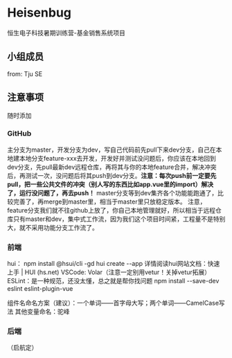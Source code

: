 # Heisenbug
恒生电子科技暑期训练营-基金销售系统项目
## 小组成员
from: Tju SE
## 注意事项
随时添加
### GitHub
主分支为master，开发分支为dev，写自己代码前先pull下来dev分支，自己在本地建本地分支feature-xxx去开发，开发好并测试没问题后，你应该在本地回到dev分支，先pull最新dev远程仓库，再将其与你的本地feature合并，解决冲突后，再测试一次，没问题后将其push到dev分支。**注意：每次push前一定要先pull，把一些公共文件的冲突（别人写的东西比如app.vue里的import）解决了，运行没问题了，再去push！**
master分支等到dev集齐各个功能能跑通了，比较完善了，再merge到master里，相当于master里只放稳定版本。
注意，feature分支我们就不往github上放了，你自己本地管理就好，所以相当于远程仓库只有master和dev，集中式工作流，因为我们这个项目时间紧，工程量不是特别大，就不采用功能分支工作流了。
### 前端
hui：
	npm install @hsui/cli -gd
	hui create --app
	详情阅读hui网站文档：快速上手 | HUI (hs.net)
VSCode:
Volar（注意一定别用vetur！关掉vetur拓展）
	ESLint：是一种规范，还没太懂，总之就是帮你找问题
			npm install --save-dev eslint eslint-plugin-vue

组件名命名方案（建议）：一个单词——首字母大写；两个单词——CamelCase写法
其他变量命名：驼峰
### 后端
（启航定）
